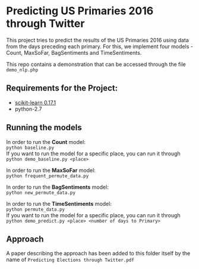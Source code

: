 # Predicting US Primaries 2016 through Twitter

This project tries to predict the results of the US Primaries 2016 using data from the days preceding each primary. For this, we implement four models - Count, MaxSoFar, BagSentiments and TimeSentiments.

This repo contains a demonstration that can be accessed through the file `demo_nlp.php`

## Requirements for the Project:
* [scikit-learn 0.17.1](http://scikit-learn.org/stable/)
* python-2.7

## Running the models
In order to run the **Count** model:    
`python baseline.py`    
If you want to run the model for a specific place, you can run it through    
`python demo_baseline.py <place>`

In order to run the **MaxSoFar** model:    
`python frequent_permute_data.py`

In order to run the **BagSentiments** model:  
`python new_permute_data.py`

In order to run the **TimeSentiments** model:  
`python permute_data.py`  
If you want to run the model for a specific place, you can run it through  
`python demo_predict.py <place> <number of days to Primary>`

## Approach
A paper describing the approach has been added to this folder itself by the name of `Predicting Elections through Twitter.pdf`
